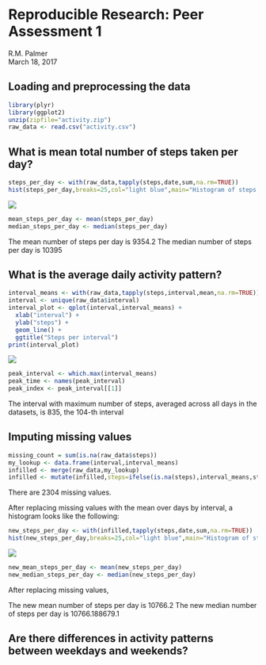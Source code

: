 # Reproducible Research: Peer Assessment 1
R.M. Palmer  
March 18, 2017  



## Loading and preprocessing the data

```r
library(plyr)
library(ggplot2)
unzip(zipfile="activity.zip")
raw_data <- read.csv("activity.csv")
```

## What is mean total number of steps taken per day?

```r
steps_per_day <- with(raw_data,tapply(steps,date,sum,na.rm=TRUE))
hist(steps_per_day,breaks=25,col="light blue",main="Histogram of steps in original data")
```

![](PA1_template_files/figure-html/unnamed-chunk-2-1.png)<!-- -->

```r
mean_steps_per_day <- mean(steps_per_day)
median_steps_per_day <- median(steps_per_day)
```

The mean number of steps per day is 9354.2
The median number of steps per day is  10395

## What is the average daily activity pattern?

```r
interval_means <- with(raw_data,tapply(steps,interval,mean,na.rm=TRUE))
interval <- unique(raw_data$interval)
interval_plot <- qplot(interval,interval_means) + 
  xlab("interval") + 
  ylab("steps") + 
  geom_line() + 
  ggtitle("Steps per interval")
print(interval_plot)
```

![](PA1_template_files/figure-html/unnamed-chunk-3-1.png)<!-- -->

```r
peak_interval <- which.max(interval_means)
peak_time <- names(peak_interval)
peak_index <- peak_interval[[1]]
```

The interval with maximum number of steps, averaged across all days in the datasets, is 835, the 104-th interval

## Imputing missing values

```r
missing_count = sum(is.na(raw_data$steps))
my_lookup <- data.frame(interval,interval_means)
infilled <- merge(raw_data,my_lookup)
infilled <- mutate(infilled,steps=ifelse(is.na(steps),interval_means,steps))
```

There are 2304 missing values.

After replacing missing values with the mean over days by interval, a histogram looks like the following:


```r
new_steps_per_day <- with(infilled,tapply(steps,date,sum,na.rm=TRUE))
hist(new_steps_per_day,breaks=25,col="light blue",main="Histogram of steps in infilled data")
```

![](PA1_template_files/figure-html/unnamed-chunk-5-1.png)<!-- -->

```r
new_mean_steps_per_day <- mean(new_steps_per_day)
new_median_steps_per_day <- median(new_steps_per_day)
```

After replacing missing values,  

The new mean number of steps per day is 10766.2
The new median number of steps per day is 10766.188679.1

## Are there differences in activity patterns between weekdays and weekends?
